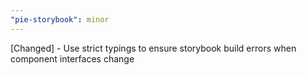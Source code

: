 ```yaml
---
"pie-storybook": minor
---
```


[Changed] - Use strict typings to ensure storybook build errors when component interfaces change
